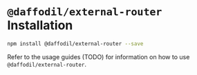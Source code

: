 # `@daffodil/external-router` Installation

```bash
npm install @daffodil/external-router --save
```

Refer to the usage guides (TODO) for information on how to use `@daffodil/external-router`.
